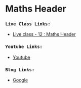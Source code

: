 # Maths Header

### `Live Class Links:`
* [Live class - 12 : Maths Header](https://drive.google.com/file/d/1JhOq4xAzyEuIA5ANDn_AEHfsXSNeHOiD/view?usp=sharing)


### `Youtube Links:`
* [Youtube](www.youtube.com)


### `Blog Links:`
* [Google](www.google.com)


